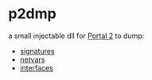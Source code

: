 # p2dmp

a small injectable dll for [Portal 2](https://store.steampowered.com/app/620/Portal_2/) to dump:
- [signatures](out/signatures.md)
- [netvars](out/netvars.md)
- [interfaces](out/interfaces.md)
